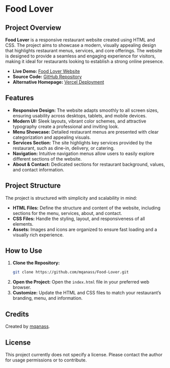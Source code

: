 # Food Lover

## Project Overview

**Food Lover** is a responsive restaurant website created using HTML and CSS. The project aims to showcase a modern, visually appealing design that highlights restaurant menus, services, and core offerings. The website is designed to provide a seamless and engaging experience for visitors, making it ideal for restaurants looking to establish a strong online presence.

- **Live Demo:** [Food Lover Website](https://mqanass.github.io/Food-Lover/)
- **Source Code:** [GitHub Repository](https://github.com/mqanass/Food-Lover)
- **Alternative Homepage:** [Vercel Deployment](https://food-lover-weld.vercel.app)

## Features

- **Responsive Design:** The website adapts smoothly to all screen sizes, ensuring usability across desktops, tablets, and mobile devices.
- **Modern UI:** Sleek layouts, vibrant color schemes, and attractive typography create a professional and inviting look.
- **Menu Showcase:** Detailed restaurant menus are presented with clear categorization and appealing visuals.
- **Services Section:** The site highlights key services provided by the restaurant, such as dine-in, delivery, or catering.
- **Navigation:** Intuitive navigation menus allow users to easily explore different sections of the website.
- **About & Contact:** Dedicated sections for restaurant background, values, and contact information.

## Project Structure

The project is structured with simplicity and scalability in mind:

- **HTML Files:** Define the structure and content of the website, including sections for the menu, services, about, and contact.
- **CSS Files:** Handle the styling, layout, and responsiveness of all elements.
- **Assets:** Images and icons are organized to ensure fast loading and a visually rich experience.

## How to Use

1. **Clone the Repository:**
   ```bash
   git clone https://github.com/mqanass/Food-Lover.git
   ```
2. **Open the Project:**
   Open the `index.html` file in your preferred web browser.
3. **Customize:**
   Update the HTML and CSS files to match your restaurant’s branding, menu, and information.

## Credits

Created by [mqanass](https://github.com/mqanass).

## License

This project currently does not specify a license. Please contact the author for usage permissions or to contribute.
